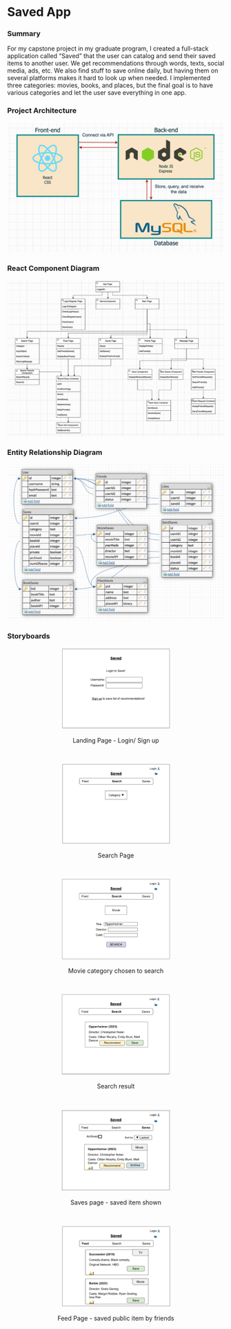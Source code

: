 # Saved App

### Summary

For my capstone project in my graduate program, I created a full-stack application called “Saved” that the user can catalog and send their saved items to another user. We get recommendations through words, texts, social media, ads, etc. We also find stuff to save online daily, but having them on several platforms makes it hard to look up when needed. I implemented three categories: movies, books, and places, but the final goal is to have various categories and let the user save everything in one app. 

### Project Architecture
<p align="center">
    <img src="/images/Project Architecture.png" width="600" />
</p>

### React Component Diagram
<p align="center">
    <img src="/images/Component Diagram.png" width="800" />
</p>

### Entity Relationship Diagram
<p align="center">
    <img src="/images/ERD - Saved.png" width="700" />
</p>

### Storyboards
<p align="center">
    <img src="/images/Storyboard 0.png" width="50%" />
</p>
    <p align="center">Landing Page - Login/ Sign up</p>
    <br>
<p align="center">
    <img src="/images/Storyboard 1.png" width="50%" />
</p>
    <p align="center">Search Page</p>
    <br>
<p align="center">
    <img src="/images/Storyboard 2.png" width="50%" />
</p>
    <p align="center">Movie category chosen to search</p>
    <br>
<p align="center">
    <img src="/images/Storyboard 3.png" width="50%" />
</p>
    <p align="center">Search result</p>
    <br>
<p align="center">
    <img src="/images/Storyboard 4.png" width="50%" />
</p>
    <p align="center">Saves page - saved item shown</p>
    <br>

<p align="center">
    <img src="/images/Storyboard 5.png" width="50%" />
</p>
    <p align="center">Feed Page - saved public item by friends</p>
    <br>


